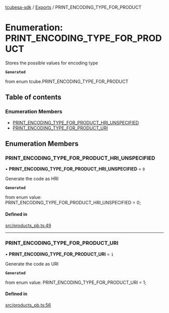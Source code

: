 [tcubesa-sdk](../README.md) / [Exports](../modules.md) / PRINT\_ENCODING\_TYPE\_FOR\_PRODUCT

# Enumeration: PRINT\_ENCODING\_TYPE\_FOR\_PRODUCT

Stores the possible values for encoding type

**`Generated`**

from enum tcube.PRINT_ENCODING_TYPE_FOR_PRODUCT

## Table of contents

### Enumeration Members

- [PRINT\_ENCODING\_TYPE\_FOR\_PRODUCT\_HRI\_UNSPECIFIED](PRINT_ENCODING_TYPE_FOR_PRODUCT.md#print_encoding_type_for_product_hri_unspecified)
- [PRINT\_ENCODING\_TYPE\_FOR\_PRODUCT\_URI](PRINT_ENCODING_TYPE_FOR_PRODUCT.md#print_encoding_type_for_product_uri)

## Enumeration Members

### PRINT\_ENCODING\_TYPE\_FOR\_PRODUCT\_HRI\_UNSPECIFIED

• **PRINT\_ENCODING\_TYPE\_FOR\_PRODUCT\_HRI\_UNSPECIFIED** = ``0``

Generate the code as HRI

**`Generated`**

from enum value: PRINT_ENCODING_TYPE_FOR_PRODUCT_HRI_UNSPECIFIED = 0;

#### Defined in

[src/products_pb.ts:49](https://github.com/TCUBEAI-TECHNOLOGIES-PRIVATE-LIMITED/ts-sdk/blob/b410bb1/src/products_pb.ts#L49)

___

### PRINT\_ENCODING\_TYPE\_FOR\_PRODUCT\_URI

• **PRINT\_ENCODING\_TYPE\_FOR\_PRODUCT\_URI** = ``1``

Generate the code as URI

**`Generated`**

from enum value: PRINT_ENCODING_TYPE_FOR_PRODUCT_URI = 1;

#### Defined in

[src/products_pb.ts:56](https://github.com/TCUBEAI-TECHNOLOGIES-PRIVATE-LIMITED/ts-sdk/blob/b410bb1/src/products_pb.ts#L56)
